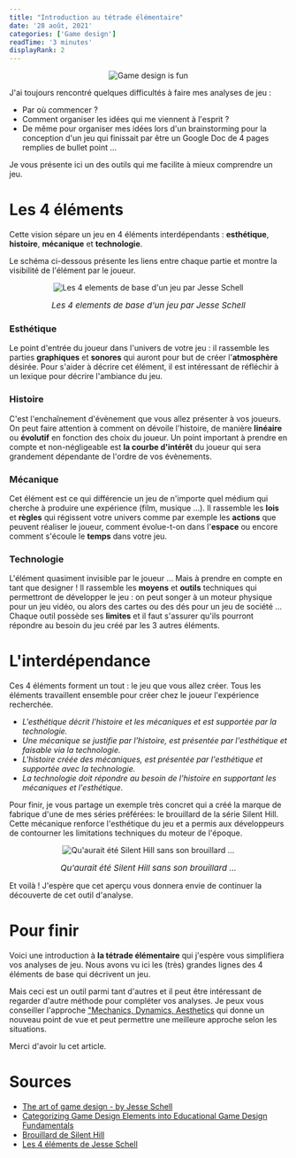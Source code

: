 ```yaml
---
title: "Introduction au tétrade élémentaire"
date: '28 août, 2021'
categories: ['Game design']
readTime: '3 minutes'
displayRank: 2
---
```


<p align="center">
  <img src="../images/four_elements_logo.jpg" title="Game design is fun" alt="Game design is fun" />
</p>

J'ai toujours rencontré quelques difficultés à faire mes analyses de jeu :
* Par où commencer ?
* Comment organiser les idées qui me viennent à l'esprit ?
* De même pour organiser mes idées lors d'un brainstorming pour la conception d'un jeu qui finissait par être un Google Doc de 4 pages remplies de bullet point ...

Je vous présente ici un des outils qui me facilite à mieux comprendre un jeu.

# Les 4 éléments
Cette vision sépare un jeu en 4 éléments interdépendants : <b>esthétique</b>, <b>histoire</b>, <b>mécanique</b> et <b>technologie</b>.

Le schéma ci-dessous présente les liens entre chaque partie et montre la visibilité de l'élément par le joueur.

<p align="center">
  <img src="../images/four_elements_schema.jpg" title="Les 4 elements de base d'un jeu par Jesse Schell" alt="Les 4 elements de base d'un jeu par Jesse Schell" />
  <figcaption style="text-align: center; font-size: 15px"><em>Les 4 elements de base d'un jeu par Jesse Schell</em></figcaption>
</p>

### Esthétique
Le point d'entrée du joueur dans l'univers de votre jeu : il rassemble les parties <b>graphiques</b> et <b>sonores</b> qui auront pour but de créer l'<b>atmosphère</b> désirée. Pour s'aider à décrire cet élément, il est intéressant de réfléchir à un lexique pour décrire l'ambiance du jeu.

### Histoire
C'est l'enchaînement d'évènement que vous allez présenter à vos joueurs. On peut faire attention à comment on dévoile l'histoire, de manière <b>linéaire</b> ou <b>évolutif</b> en fonction des choix du joueur. Un point important à prendre en compte et non-négligeable est <b>la courbe d'intérêt</b> du joueur qui sera grandement dépendante de l'ordre de vos évènements.

### Mécanique
Cet élément est ce qui différencie un jeu de n'importe quel médium qui cherche à produire une expérience (film, musique ...). Il rassemble les <b>lois</b> et <b>règles</b> qui régissent votre univers comme par exemple les <b>actions</b> que peuvent réaliser le joueur, comment évolue-t-on dans l'<b>espace</b> ou encore comment s'écoule le <b>temps</b> dans votre jeu.

### Technologie
L'élément quasiment invisible par le joueur ... Mais à prendre en compte en tant que designer ! Il rassemble les <b>moyens</b> et <b>outils</b> techniques qui permettront de développer le jeu : on peut songer à un moteur physique pour un jeu vidéo, ou alors des cartes ou des dés pour un jeu de société ... Chaque outil possède ses <b>limites</b> et il faut s'assurer qu'ils pourront répondre au besoin du jeu créé par les 3 autres éléments.

# L'interdépendance
Ces 4 éléments forment un tout : le jeu que vous allez créer. Tous les éléments travaillent ensemble pour créer chez le joueur l'expérience recherchée.

* <em> L'esthétique décrit l'histoire et les mécaniques et est supportée par la technologie.</em>
* <em> Une mécanique se justifie par l'histoire, est présentée par l'esthétique et faisable via la technologie.</em>
* <em> L'histoire créée des mécaniques, est présentée par l'esthétique et supportée avec la technologie.</em>
* <em> La technologie doit répondre au besoin de l'histoire en supportant les mécaniques et l'esthétique.</em>

Pour finir, je vous partage un exemple très concret qui a créé la marque de fabrique d'une de mes séries préférées: le brouillard de la série Silent Hill. Cette mécanique renforce l'esthétique du jeu et a permis aux développeurs de contourner les limitations techniques du moteur de l'époque.

<p align="center">
  <img src="../images/four_elements_silent_hill.jpg" title="Qu'aurait été Silent Hill sans son brouillard ..." alt="Qu'aurait été Silent Hill sans son brouillard ..." />
  <figcaption style="text-align: center; font-size: 15px"><em>Qu'aurait été Silent Hill sans son brouillard ...</em></figcaption>
</p>

Et voilà ! J'espère que cet aperçu vous donnera envie de continuer la découverte de cet outil d'analyse.
# Pour finir
Voici une introduction à <b>la tétrade élémentaire</b> qui j'espère vous simplifiera vos analyses de jeu. Nous avons vu ici les (très) grandes lignes des 4 éléments de base qui décrivent un jeu.

Mais ceci est un outil parmi tant d'autres et il peut être  intéressant de regarder d'autre méthode pour compléter vos analyses. Je peux vous conseiller l'approche ["Mechanics, Dynamics, Aesthetics](https://gamedevelopertips.com/mechanics-dynamics-aesthetics-game-design-theory-behind-games/) qui donne un nouveau point de vue et peut permettre une meilleure approche selon les situations.

Merci d'avoir lu cet article.
# Sources
- [The art of game design - by Jesse Schell](https://www.schellgames.com/art-of-game-design/)
- [Categorizing Game Design Elements into Educational Game Design Fundamentals](https://www.intechopen.com/chapters/70106)
- [Brouillard de Silent Hill](https://silenthill.fandom.com/wiki/Fog_World#Trivia)
- [Les 4 éléments de Jesse Schell](https://www.researchgate.net/figure/The-Elemental-Tetrad-adapted-from-Schell-2008_fig2_280055626)